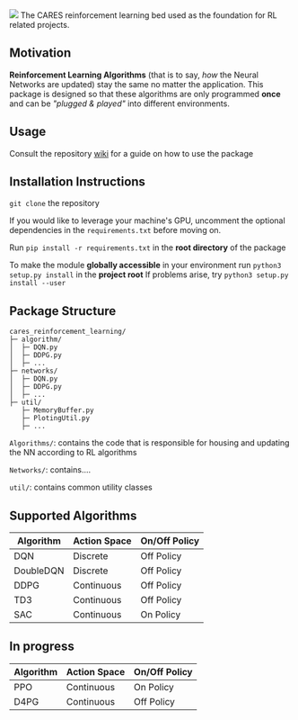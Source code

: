 <img src="https://drive.google.com/uc?export=view&id=1NpXB7lFONA2epIxdZFv5vfCTRRqt8A_9" />
The CARES reinforcement learning bed used as the foundation for RL related projects.

## Motivation
**Reinforcement Learning Algorithms** (that is to say, *how* the Neural Networks are updated) stay the same no matter the application. This package is designed so that these algorithms are only programmed **once** and can be *"plugged & played"* into different environments.

## Usage
Consult the repository [wiki](https://github.com/UoA-CARES/cares_reinforcement_learning/wiki) for a guide on how to use the package

## Installation Instructions
`git clone` the repository

If you would like to leverage your machine's GPU, uncomment the optional dependencies in the `requirements.txt` before moving on.

Run `pip install -r requirements.txt` in the **root directory** of the package

To make the module **globally accessible** in your environment run `python3 setup.py install` in the **project root**
If problems arise, try `python3 setup.py install --user`

## Package Structure

```
cares_reinforcement_learning/
├─ algorithm/
│  ├─ DQN.py
│  ├─ DDPG.py
│  ├─ ...
├─ networks/
│  ├─ DQN.py
│  ├─ DDPG.py
│  ├─ ...
├─ util/
   ├─ MemoryBuffer.py
   ├─ PlotingUtil.py
   ├─ ...
```
`Algorithms/`: contains the code that is responsible for housing and updating the NN according to RL algorithms

`Networks/`: contains....

`util/`: contains common utility classes

## Supported Algorithms
| Algorithm      | Action Space | On/Off Policy |
| ----------- | ----------- |----------- |
| DQN      | Discrete       | Off Policy       | 
| DoubleDQN   | Discrete        | Off Policy |
| DDPG   | Continuous        | Off Policy |
| TD3   | Continuous        | Off Policy |
| SAC   | Continuous        | On Policy       |

## In progress
| Algorithm      | Action Space |  On/Off Policy |
| ----------- | ----------- | ----------- |
| PPO      | Continuous       | On Policy       | 
| D4PG   | Continuous        | Off Policy       |
 



